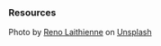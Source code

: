 ### Resources

Photo by <a href="https://unsplash.com/@renolaithienne?utm_source=unsplash&utm_medium=referral&utm_content=creditCopyText">Reno Laithienne</a> on <a href="https://unsplash.com/photos/F_QttqcsqNo?utm_source=unsplash&utm_medium=referral&utm_content=creditCopyText">Unsplash</a>
